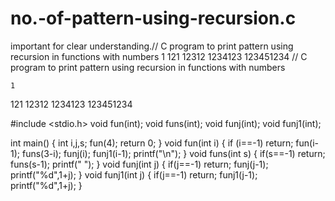 # no.-of-pattern-using-recursion.c
important for clear understanding.// C program to print pattern using recursion in functions with numbers      1    121   12312  1234123 123451234 
// C program to print pattern using recursion in functions with numbers

    1
   121
  12312
 1234123
123451234


#include <stdio.h>
void fun(int);
void funs(int);
void funj(int);
void funj1(int);

int main() {
    int i,j,s;
    fun(4);
    return 0;
}
    void fun(int i)
    {
    if (i==-1)
    return;
    fun(i-1);
    funs(3-i);
    funj(i);
    funj1(i-1);
    printf("\n");
}
    void funs(int s)
    {
        if(s==-1)
        return;
        funs(s-1);
        printf(" ");
    }
    void funj(int j)
    {
        if(j==-1)
        return;
        funj(j-1);
        printf("%d",1+j);
    }
    void funj1(int j)
    {
        if(j==-1)
        return;
        funj1(j-1);
        printf("%d",1+j);
    }
